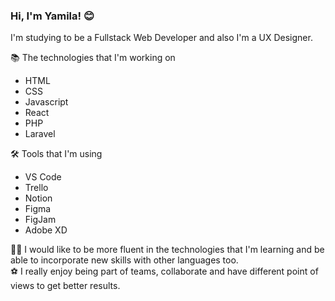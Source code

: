 ### Hi, I'm Yamila! 😊

I'm studying to be a Fullstack Web Developer and also I'm a UX Designer.

📚 The technologies that I'm working on
<ul>
<li>HTML</li>
<li>CSS</li>
<li>Javascript</li>
<li>React</li>
<li>PHP</li>
<li>Laravel</li>
</ul>

🛠 Tools that I'm using
<ul>
<li>VS Code</li>
<li>Trello</li>
<li>Notion</li>
<li>Figma</li>
<li>FigJam</li>
<li>Adobe XD</li>
</ul>

🧚🏼 I would like to be more fluent in the technologies that I'm learning and be able to incorporate new skills with other languages too.<br>
⚽️ I really enjoy being part of teams, collaborate and have different point of views to get better results.
